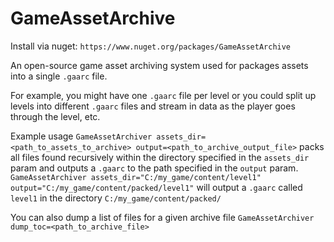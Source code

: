 # GameAssetArchive
Install via nuget: `https://www.nuget.org/packages/GameAssetArchive`

An open-source game asset archiving system used for packages assets into a single `.gaarc` file.

For example, you might have one `.gaarc` file per level or you could split up levels into different `.gaarc` files and stream in data as the player goes through the level, etc.

Example usage
`GameAssetArchiver assets_dir=<path_to_assets_to_archive> output=<path_to_archive_output_file>` packs all files found recursively within the directory specified in the `assets_dir` param and outputs a `.gaarc` to the path specified in the `output` param.
`GameAssetArchiver assets_dir="C:/my_game/content/level1" output="C:/my_game/content/packed/level1"` will output a `.gaarc` called `level1` in the directory `C:/my_game/content/packed/`

You can also dump a list of files for a given archive file
`GameAssetArchiver dump_toc=<path_to_archive_file>`
